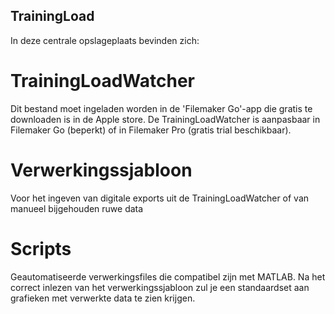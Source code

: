 ## TrainingLoad

In deze centrale opslageplaats bevinden zich:
# TrainingLoadWatcher
Dit bestand moet ingeladen worden in de 'Filemaker Go'-app die gratis te downloaden is in de Apple store. 
De TrainingLoadWatcher is aanpasbaar in Filemaker Go (beperkt) of in Filemaker Pro (gratis trial beschikbaar). 

# Verwerkingssjabloon 
Voor het ingeven van digitale exports uit de TrainingLoadWatcher of van manueel bijgehouden ruwe data 

# Scripts
Geautomatiseerde verwerkingsfiles die compatibel zijn met MATLAB.
Na het correct inlezen van het verwerkingssjabloon zul je een standaardset aan grafieken met verwerkte data te zien krijgen. 
